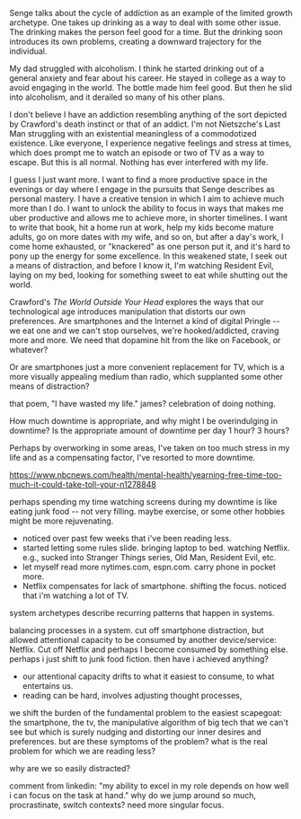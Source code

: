 

Senge talks about the cycle of addiction as an example of the limited growth archetype. One takes up drinking as a way to deal with some other issue. The drinking makes the person feel good for a time. But the drinking soon introduces its own problems, creating a downward trajectory for the individual.

My dad struggled with alcoholism. I think he started drinking out of a general anxiety and fear about his career. He stayed in college as a way to avoid engaging in the world. The bottle made him feel good. But then he slid into alcoholism, and it derailed so many of his other plans. 

I don't believe I have an addiction resembling anything of the sort depicted by Crawford's death instinct or that of an addict. I'm not Nietszche's Last Man struggling with an existential meaningless of a commodotized existence. Like everyone, I experience negative feelings and stress at times, which does prompt me to watch an episode or two of TV as a way to escape. But this is all normal. Nothing has ever interfered with my life. 

I guess I just want more. I want to find a more productive space in the evenings or day where I engage in the pursuits that Senge describes as personal mastery. I have a creative tension in which I aim to achieve much more than I do. I want to unlock the ability to focus in ways that makes me uber productive and allows me to achieve more, in shorter timelines. I want to write that book, hit a home run at work, help my kids become mature adults, go on more dates with my wife, and so on, but after a day's work, I come home exhausted, or "knackered" as one person put it, and it's hard to pony up the energy for some excellence. In this weakened state, I seek out a means of distraction, and before I know it, I'm watching Resident Evil, laying on my bed, looking for something sweet to eat while shutting out the world.

Crawford's *The World Outside Your Head* explores the ways that our technological age introduces manipulation that distorts our own preferences. Are smartphones and the Internet a kind of digital Pringle -- we eat one and we can't stop ourselves, we're hooked/addicted, craving more and more. We need that dopamine hit from the like on Facebook, or whatever?

Or are smartphones just a more convenient replacement for TV, which is a more visually appealing medium than radio, which supplanted some other means of distraction?




that poem, "I have wasted my life." james? celebration of doing nothing.

How much downtime is appropriate, and why might I be overindulging in downtime? Is the appropriate amount of downtime per day 1 hour? 3 hours? 

Perhaps by overworking in some areas, I've taken on too much stress in my life and as a compensating factor, I've resorted to more downtime.


https://www.nbcnews.com/health/mental-health/yearning-free-time-too-much-it-could-take-toll-your-n1278848

perhaps spending my time watching screens during my downtime is like eating junk food -- not very filling. maybe exercise, or some other hobbies might be more rejuvenating.





- noticed over past few weeks that i've been reading less.
- started letting some rules slide. bringing laptop to bed. watching Netflix. e.g., sucked into Stranger Things series, Old Man, Resident Evil, etc. 
- let myself read more nytimes.com, espn.com. carry phone in pocket more. 
- Netflix compensates for lack of smartphone. shifting the focus. noticed that i'm watching a lot of TV.

system archetypes describe recurring patterns that happen in systems.

balancing processes in a system. cut off smartphone distraction, but allowed attentional capacity to be consumed by another device/service: Netflix. Cut off Netflix and perhaps I become consumed by something else. perhaps i just shift to junk food fiction. then have i achieved anything?

- our attentional capacity drifts to what it easiest to consume, to what entertains us.
- reading can be hard, involves adjusting thought processes,


we shift the burden of the fundamental problem to the easiest scapegoat: the smartphone, the tv, the manipulative algorithm of big tech that we can't see but which is surely nudging and distorting our inner desires and preferences. but are these symptoms of the problem? what is the real problem for which we are reading less?

why are we so easily distracted?

comment from linkedin: "my ability to excel in my role depends on how well i can focus on the task at hand." why do we jump around so much, procrastinate, switch contexts? need more singular focus.
